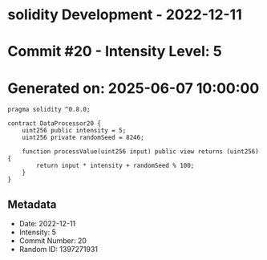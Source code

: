 ﻿# solidity Development - 2022-12-11
# Commit #20 - Intensity Level: 5
# Generated on: 2025-06-07 10:00:00
```solidity
pragma solidity ^0.8.0;

contract DataProcessor20 {
    uint256 public intensity = 5;
    uint256 private randomSeed = 8246;

    function processValue(uint256 input) public view returns (uint256) {
        return input * intensity + randomSeed % 100;
    }
}
```
## Metadata
- Date: 2022-12-11
- Intensity: 5
- Commit Number: 20
- Random ID: 1397271931
